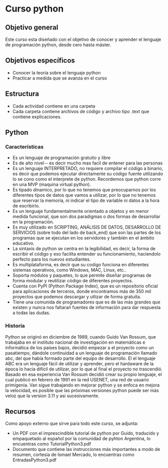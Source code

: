 # Curso python

## Objetivo general
Este curso esta diseñado con el objetivo de conocer y aprender el lenguaje de programación python, desde cero hasta máster.

  

## Objetivos específicos

* Conocer la teoría sobre el lenguaje python
* Practicar a medida que se avanza en el curso  

## Estructura
* Cada actividad contiene en una carpeta
* Cada carpeta contiene archivos de código y archivo tipo .text que contiene explicaciones.  

## Python  

### Características
* Es un lenguaje de programación gratuito y libre
* Es de alto nivel-- es decir mucho mas facil de entener para las personas
* Es un lenguaje INTERPRETADO, no requiere compilar el código a binario, es decir que podemos ejecutar directamente su código fuente utilizando lo se cono como el interprete de python. Recordemos que python corre en una MVP (maquina virtual python).
* Es tipado dinamico, por lo que no tenemos que preocuparnos por los diferentes tipos de datos que vamos a utilizar, por lo que no tenemos que reservar la memoria, ni indicar el tipo de variable ni datos a la hora de escribirlo.
* Es un lenguaje fundamentalmente orientado a objetos y en menor medida funcional, que son dos paradigmas o dos formas de desarrollar en la programación.
* Es muy utilizado en SCRIPTING, ANÁLISIS DE DATOS, DESARROLLO DE SERVICIOS (sobre todo del lado de back_end) que son las partes de los programas que se ejecutan en los servidores y también en el ámbito educativo.
* La sintaxis de python se centra en la legibilidad, es decir, la forma de escribir el código y eso facilita entender su funcionamiento, haciendolo perfecto para los nuevos estudiantes.
* Es multiplataforma, es decir que su codigo funciona en diferentes sistemas operativos, como Windows, MAC, Linux, etc..
* Soporta módulos y paquetes, lo que permite diseñar programas de forma modular y reutilizar código de diferentes proyectos.
* Cuenta con PyPI (Python Package Index), que es un repositorio oficial para aplicaciones de terceros, donde encontramos más de 350 mil proyectos que podemos descargar y utlizar de forma gratuita.
* Tiene una comunida de programadores que es de las más grandes que existen y nunca nos faltarań fuentes de información para dar respuesta a todas las dudas.  

### Historia
Python se originó en diciembre de 1989, cuando Guido Van Rossum, que trabajaba en el instituto nacional de investigación en matemáticas e informática de los países bajos, decidió empezar a el proyecto como un pasatiempo, dándole continuidad a un lenguaje de programación llamado abc, del que había formado parte del equipo de desarrollo. El el lenguaje  ABC era un lenguaje fácil de utilizar y aprender, pero el hardaware de la época lo hacia difícil de utilizar, por lo que al final el proyecto no trascendió. Basado en esa experiencia Van Rossum decidió crear su propio lenguaje, el cual publicó en febrero de 1991 en la red USENET, una red de usuario primigenia. Van sigue trabajando en mejorar python y se enfoca en mejora la velocidad, es posible que las próximas versiones python puede ser más veloz que la version 3.11 y asi sucesivamente. 

##  Recursos 

Como apoyo externo que sirve para todo este curso, se adjunta:
* Un PDF con el imprescindible tutorial de python por Guido, traducido y empaquetado al español por la comunidad de pyhton Argentina, lo encuentras como TutorialPython3.pdf
* Documento que contiene las instrucciones más importantes a modo de resumen, cortesía de Ismael Mercado, lo encuentras como EntradasPython3.pdf